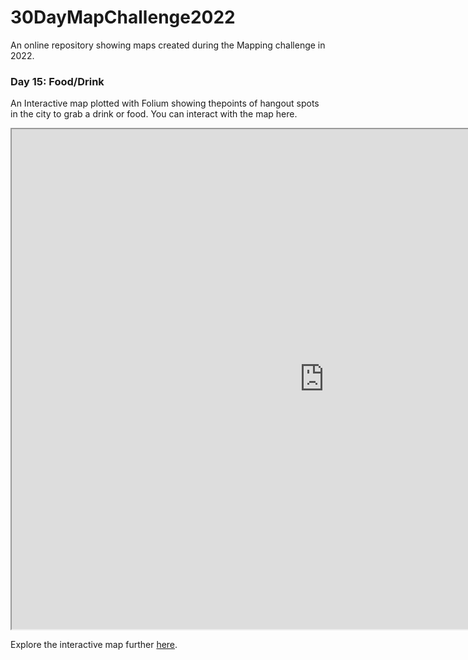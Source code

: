 # 30DayMapChallenge2022
An online repository showing maps created during the Mapping challenge in 2022.

### Day 15: Food/Drink

An Interactive map plotted with Folium showing thepoints of hangout spots in the city to grab a drink or food. 
You can interact with the map here.

<iframe src="https://github.com/tokoth/30DayMapChallenge2022/blob/main/day15_interactive_map.html" height="800" width="1000"></iframe>

Explore the interactive map further [here](https://github.com/tokoth/30DayMapChallenge2022/day15_interactive_map.html).
